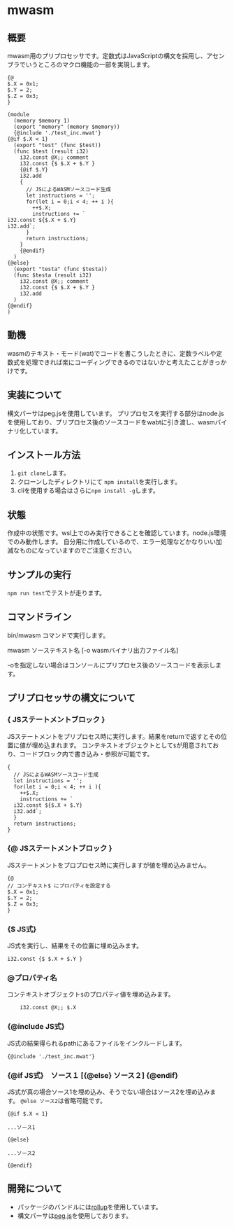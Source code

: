 # mwasm

## 概要

mwasm用のプリプロセッサです。定数式はJavaScriptの構文を採用し、アセンブラでいうところのマクロ機能の一部を実現します。

```
{@
$.X = 0x1;
$.Y = 2;
$.Z = 0x3;
}

(module
  (memory $memory 1)
  (export "memory" (memory $memory))
  {@include './test_inc.mwat'}
{@if $.X < 1}
  (export "test" (func $test))
  (func $test (result i32)
    i32.const @X;; comment
    i32.const {$ $.X + $.Y }
    {@if $.Y}
    i32.add
    {
      // JSによるWASMソースコード生成
      let instructions = '';
      for(let i = 0;i < 4; ++ i ){
        ++$.X; 
        instructions += `
i32.const ${$.X + $.Y}
i32.add`;
      }
      return instructions;
    }
    {@endif}
  )
{@else}
  (export "testa" (func $testa))
  (func $testa (result i32)
    i32.const @X;; comment
    i32.const {$ $.X + $.Y }
    i32.add
  )
{@endif}
)
```

## 動機

wasmのテキスト・モード(wat)でコードを書こうしたときに、定数ラベルや定数式を処理できれば楽にコーディングできるのではないかと考えたことがきっかけです。

## 実装について

構文パーサはpeg\.jsを使用しています。
プリプロセスを実行する部分はnode.jsを使用しており、プリプロセス後のソースコードをwabtに引き渡し、wasmバイナリ化しています。

## インストール方法

1. `git clone`します。
2. クローンしたディレクトリにて `npm install`を実行します。
3. cliを使用する場合はさらに`npm install -g`します。

## 状態

作成中の状態です。wsl上でのみ実行できることを確認しています。node.js環境でのみ動作します。
自分用に作成しているので、エラー処理などかなりいい加減なものになっていますのでご注意ください。


## サンプルの実行

`npm run test`でテストが走ります。

## コマンドライン

bin/mwasm コマンドで実行します。

mwasm ソーステキスト名 [-o wasmバイナリ出力ファイル名]

-oを指定しない場合はコンソールにプリプロセス後のソースコードを表示します。

## プリプロセッサの構文について

### { JSステートメントブロック }

JSステートメントをプリプロセス時に実行します。結果をreturnで返すとその位置に値が埋め込まれます。
コンテキストオブジェクトとして`$`が用意されており、コードブロック内で書き込み・参照が可能です。
```
{
  // JSによるWASMソースコード生成
  let instructions = '';
  for(let i = 0;i < 4; ++ i ){
    ++$.X; 
    instructions += `
  i32.const ${$.X + $.Y}
  i32.add`;
  }
  return instructions;
}
```

### {@ JSステートメントブロック } 

JSステートメントをプロプロセス時に実行しますが値を埋め込みません。

```
{@
// コンテキスト$ にプロパティを設定する
$.X = 0x1;
$.Y = 2;
$.Z = 0x3;
}
```


### {$ JS式}

JS式を実行し、結果をその位置に埋め込みます。

```
i32.const {$ $.X + $.Y }
```

### @プロパティ名

コンテキストオブジェクト`$`のプロパティ値を埋め込みます。

```
    i32.const @X;; $.X 
```

### {@include JS式}

JS式の結果得られるpathにあるファイルをインクルードします。

```
{@include './test_inc.mwat'}
```

### {@if JS式}　ソース１ [{@else} ソース２] {@endif}

JS式が真の場合ソース1を埋め込み、そうでない場合はソース2を埋め込みます。
`@else ソース2`は省略可能です。

```
{@if $.X < 1}

...ソース1

{@else}

...ソース2

{@endif}

```

## 開発について

* パッケージのバンドルには[rollup](https://rollupjs.org/guide/en)を使用しています。
* 構文パーサは[peg.js](https://pegjs.org/)を使用しております。
